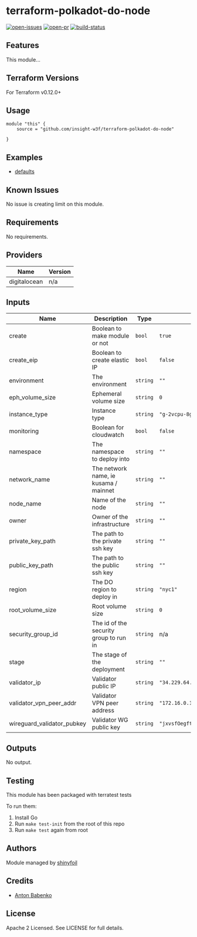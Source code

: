 # terraform-polkadot-do-node

[![open-issues](https://img.shields.io/github/issues-raw/insight-w3f/terraform-polkadot-do-node?style=for-the-badge)](https://github.com/insight-w3f/terraform-polkadot-do-node/issues)
[![open-pr](https://img.shields.io/github/issues-pr-raw/insight-w3f/terraform-polkadot-do-node?style=for-the-badge)](https://github.com/insight-w3f/terraform-polkadot-do-node/pulls)
[![build-status](https://img.shields.io/circleci/build/gh/insight-w3f/terraform-polkadot-do-node?style=for-the-badge)](https://circleci.com/gh/insight-w3f/terraform-polkadot-do-node)

## Features

This module...

## Terraform Versions

For Terraform v0.12.0+

## Usage

```
module "this" {
    source = "github.com/insight-w3f/terraform-polkadot-do-node"

}
```
## Examples

- [defaults](https://github.com/insight-w3f/terraform-polkadot-do-node/tree/master/examples/defaults)

## Known  Issues
No issue is creating limit on this module.

<!-- BEGINNING OF PRE-COMMIT-TERRAFORM DOCS HOOK -->
## Requirements

No requirements.

## Providers

| Name | Version |
|------|---------|
| digitalocean | n/a |

## Inputs

| Name | Description | Type | Default | Required |
|------|-------------|------|---------|:--------:|
| create | Boolean to make module or not | `bool` | `true` | no |
| create\_eip | Boolean to create elastic IP | `bool` | `false` | no |
| environment | The environment | `string` | `""` | no |
| eph\_volume\_size | Ephemeral volume size | `string` | `0` | no |
| instance\_type | Instance type | `string` | `"g-2vcpu-8gb"` | no |
| monitoring | Boolean for cloudwatch | `bool` | `false` | no |
| namespace | The namespace to deploy into | `string` | `""` | no |
| network\_name | The network name, ie kusama / mainnet | `string` | `""` | no |
| node\_name | Name of the node | `string` | `""` | no |
| owner | Owner of the infrastructure | `string` | `""` | no |
| private\_key\_path | The path to the private ssh key | `string` | `""` | no |
| public\_key\_path | The path to the public ssh key | `string` | `""` | no |
| region | The DO region to deploy in | `string` | `"nyc1"` | no |
| root\_volume\_size | Root volume size | `string` | `0` | no |
| security\_group\_id | The id of the security group to run in | `string` | n/a | yes |
| stage | The stage of the deployment | `string` | `""` | no |
| validator\_ip | Validator public IP | `string` | `"34.229.64.120"` | no |
| validator\_vpn\_peer\_addr | Validator VPN peer address | `string` | `"172.16.0.1/24"` | no |
| wireguard\_validator\_pubkey | Validator WG public key | `string` | `"jxvsfOegft5FNmd2HSxGQBz/dmCeluk/iWIYrLMuki0="` | no |

## Outputs

No output.

<!-- END OF PRE-COMMIT-TERRAFORM DOCS HOOK -->

## Testing
This module has been packaged with terratest tests

To run them:

1. Install Go
2. Run `make test-init` from the root of this repo
3. Run `make test` again from root

## Authors

Module managed by [shinyfoil](github.com/shinyfoil)

## Credits

- [Anton Babenko](https://github.com/antonbabenko)

## License

Apache 2 Licensed. See LICENSE for full details.